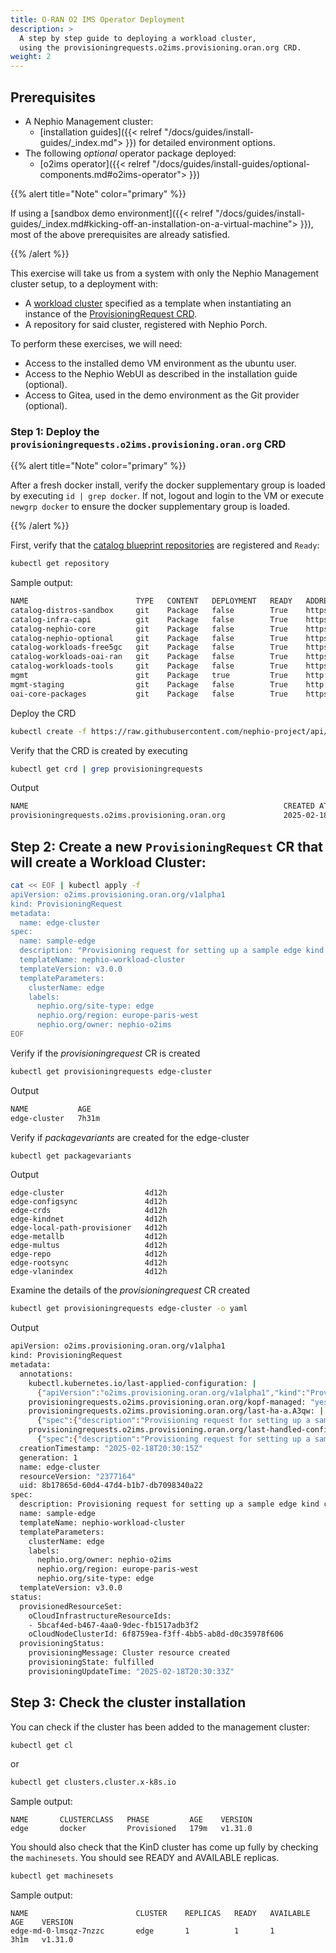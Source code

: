 ```yaml
---
title: O-RAN O2 IMS Operator Deployment
description: >
  A step by step guide to deploying a workload cluster, 
  using the provisioningrequests.o2ims.provisioning.oran.org CRD.
weight: 2
---
```


## Prerequisites

- A Nephio Management cluster: 
  - [installation guides]({{< relref "/docs/guides/install-guides/_index.md"> }}) for detailed environment options.
- The following *optional* operator package deployed:
  - [o2ims operator]({{< relref "/docs/guides/install-guides/optional-components.md#o2ims-operator"> }})

{{% alert title="Note" color="primary" %}}

If using a [sandbox demo environment]({{< relref "/docs/guides/install-guides/_index.md#kicking-off-an-installation-on-a-virtual-machine"> }}), 
most of the above prerequisites are already satisfied.

{{% /alert %}}

This exercise will take us from a system with only the Nephio Management cluster setup, to a deployment with:

- A [workload cluster](https://github.com/nephio-project/catalog/tree/main/infra/capi/nephio-workload-cluster) specified as a template when instantiating an instance of the [ProvisioningRequest CRD](https://github.com/nephio-project/api/blob/main/config/crd/bases/o2ims.provisioning.oran.org_provisioningrequests.yaml).
- A repository for said cluster, registered with Nephio Porch.

To perform these exercises, we will need:

- Access to the installed demo VM environment as the ubuntu user.
- Access to the Nephio WebUI as described in the installation guide (optional).
- Access to Gitea, used in the demo environment as the Git provider (optional).


### Step 1: Deploy the `provisioningrequests.o2ims.provisioning.oran.org` CRD

{{% alert title="Note" color="primary" %}}

After a fresh docker install, verify the docker supplementary group is loaded by executing `id | grep docker`.
If not, logout and login to the VM or execute `newgrp docker` to ensure the docker supplementary group is loaded.

{{% /alert %}}

First, verify that the [catalog blueprint repositories](https://github.com/nephio-project/catalog.git) are registered 
and `Ready`:
```bash
kubectl get repository
```
Sample output:
```bash
NAME                        TYPE   CONTENT   DEPLOYMENT   READY   ADDRESS
catalog-distros-sandbox     git    Package   false        True    https://github.com/nephio-project/catalog.git
catalog-infra-capi          git    Package   false        True    https://github.com/nephio-project/catalog.git
catalog-nephio-core         git    Package   false        True    https://github.com/nephio-project/catalog.git
catalog-nephio-optional     git    Package   false        True    https://github.com/nephio-project/catalog.git
catalog-workloads-free5gc   git    Package   false        True    https://github.com/nephio-project/catalog.git
catalog-workloads-oai-ran   git    Package   false        True    https://github.com/nephio-project/catalog.git
catalog-workloads-tools     git    Package   false        True    https://github.com/nephio-project/catalog.git
mgmt                        git    Package   true         True    http://172.18.0.200:3000/nephio/mgmt.git
mgmt-staging                git    Package   false        True    http://172.18.0.200:3000/nephio/mgmt-staging.git
oai-core-packages           git    Package   false        True    https://github.com/OPENAIRINTERFACE/oai-packages.git
```

Deploy the CRD
```bash
kubectl create -f https://raw.githubusercontent.com/nephio-project/api/refs/heads/main/config/crd/bases/o2ims.provisioning.oran.org_provisioningrequests.yaml
```
Verify that the CRD is created by executing
```bash
kubectl get crd | grep provisioningrequests
```
Output
```bash
NAME                                                         CREATED AT
provisioningrequests.o2ims.provisioning.oran.org             2025-02-18T20:20:06Z
```

## Step 2: Create a new `ProvisioningRequest` CR that will create a Workload Cluster:
```bash
cat << EOF | kubectl apply -f
apiVersion: o2ims.provisioning.oran.org/v1alpha1
kind: ProvisioningRequest
metadata:
  name: edge-cluster
spec:
  name: sample-edge
  description: "Provisioning request for setting up a sample edge kind cluster."
  templateName: nephio-workload-cluster
  templateVersion: v3.0.0
  templateParameters:
    clusterName: edge
    labels:
      nephio.org/site-type: edge
      nephio.org/region: europe-paris-west
      nephio.org/owner: nephio-o2ims
EOF
```

Verify if the *provisioningrequest* CR is created
```bash
kubectl get provisioningrequests edge-cluster
```
Output
```bash
NAME           AGE
edge-cluster   7h31m
```

Verify if *packagevariants* are created for the edge-cluster
```bash
kubectl get packagevariants
```
Output
```bashNAME                          AGE
edge-cluster                  4d12h
edge-configsync               4d12h
edge-crds                     4d12h
edge-kindnet                  4d12h
edge-local-path-provisioner   4d12h
edge-metallb                  4d12h
edge-multus                   4d12h
edge-repo                     4d12h
edge-rootsync                 4d12h
edge-vlanindex                4d12h

```

Examine the details of the *provisioningrequest* CR created
```bash
kubectl get provisioningrequests edge-cluster -o yaml
```
Output
```bash
apiVersion: o2ims.provisioning.oran.org/v1alpha1
kind: ProvisioningRequest
metadata:
  annotations:
    kubectl.kubernetes.io/last-applied-configuration: |
      {"apiVersion":"o2ims.provisioning.oran.org/v1alpha1","kind":"ProvisioningRequest","metadata":{"annotations":{},"name":"edge-cluster"},"spec":{"description":"Provisioning request for setting up a sample edge kind cluster.","name":"sample-edge","templateName":"nephio-workload-cluster","templateParameters":{"clusterName":"edge","labels":{"nephio.org/owner":"nephio-o2ims","nephio.org/region":"europe-paris-west","nephio.org/site-type":"edge"}},"templateVersion":"v3.0.0"}}
    provisioningrequests.o2ims.provisioning.oran.org/kopf-managed: "yes"
    provisioningrequests.o2ims.provisioning.oran.org/last-ha-a.A3qw: |
      {"spec":{"description":"Provisioning request for setting up a sample edge kind cluster.","name":"sample-edge","templateName":"nephio-workload-cluster","templateParameters":{"clusterName":"edge","labels":{"nephio.org/owner":"nephio-o2ims","nephio.org/region":"europe-paris-west","nephio.org/site-type":"edge"}},"templateVersion":"v3.0.0"}}
    provisioningrequests.o2ims.provisioning.oran.org/last-handled-configuration: |
      {"spec":{"description":"Provisioning request for setting up a sample edge kind cluster.","name":"sample-edge","templateName":"nephio-workload-cluster","templateParameters":{"clusterName":"edge","labels":{"nephio.org/owner":"nephio-o2ims","nephio.org/region":"europe-paris-west","nephio.org/site-type":"edge"}},"templateVersion":"v3.0.0"}}
  creationTimestamp: "2025-02-18T20:30:15Z"
  generation: 1
  name: edge-cluster
  resourceVersion: "2377164"
  uid: 8b17865d-60d4-47d4-b1b7-db7098340a22
spec:
  description: Provisioning request for setting up a sample edge kind cluster.
  name: sample-edge
  templateName: nephio-workload-cluster
  templateParameters:
    clusterName: edge
    labels:
      nephio.org/owner: nephio-o2ims
      nephio.org/region: europe-paris-west
      nephio.org/site-type: edge
  templateVersion: v3.0.0
status:
  provisionedResourceSet:
    oCloudInfrastructureResourceIds:
    - 5bcaf4ed-b467-4aa0-9dec-fb1517adb3f2
    oCloudNodeClusterId: 6f8759ea-f3ff-4bb5-ab8d-d0c35978f606
  provisioningStatus:
    provisioningMessage: Cluster resource created
    provisioningState: fulfilled
    provisioningUpdateTime: "2025-02-18T20:30:33Z"
```

## Step 3: Check the cluster installation

You can check if the cluster has been added to the management cluster:

```bash
kubectl get cl
```
or
```bash
kubectl get clusters.cluster.x-k8s.io
```
Sample output:
```
NAME       CLUSTERCLASS   PHASE         AGE    VERSION
edge       docker         Provisioned   179m   v1.31.0
```

You should also check that the KinD cluster has come up fully by checking the `machinesets`. 
You should see READY and AVAILABLE replicas.

```bash
kubectl get machinesets
```
Sample output:
```
NAME                        CLUSTER    REPLICAS   READY   AVAILABLE   AGE    VERSION
edge-md-0-lmsqz-7nzzc       edge       1          1       1           3h1m   v1.31.0
```
